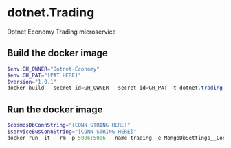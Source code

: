 # dotnet.Trading

Dotnet Economy Trading microservice

## Build the docker image

```powershell
$env:GH_OWNER="Dotnet-Economy"
$env:GH_PAT="[PAT HERE]"
$version="1.0.1"
docker build --secret id=GH_OWNER --secret id=GH_PAT -t dotnet.trading:$version .
```

## Run the docker image

```powershell
$cosmosDbConnString="[CONN STRING HERE]"
$serviceBusConnString="[CONN STRING HERE]"
docker run -it --rm -p 5006:5006 --name trading -e MongoDbSettings__ConnectionString=$cosmosDbConnString -e ServiceBusSettings__ConnectionString=$serviceBusConnString -e ServiceSettings__MessageBroker="SERVICEBUS" dotnet.trading:$version
```
